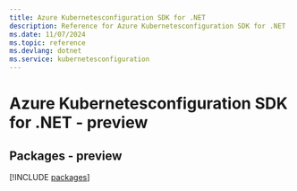 ```yaml
---
title: Azure Kubernetesconfiguration SDK for .NET
description: Reference for Azure Kubernetesconfiguration SDK for .NET
ms.date: 11/07/2024
ms.topic: reference
ms.devlang: dotnet
ms.service: kubernetesconfiguration
---
```

# Azure Kubernetesconfiguration SDK for .NET - preview
## Packages - preview
[!INCLUDE [packages](kubernetesconfiguration-index.md)]